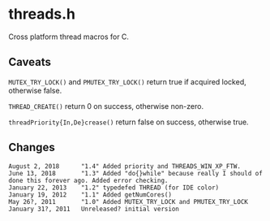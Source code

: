 # threads.h
Cross platform thread macros for C.

## Caveats

`MUTEX_TRY_LOCK()` and `PMUTEX_TRY_LOCK()` return true if acquired locked, otherwise false.

`THREAD_CREATE()` return 0 on success, otherwise non-zero.

`threadPriority{In,De}crease()` return false on success, otherwise true.

## Changes

```
August 2, 2018      "1.4" Added priority and THREADS_WIN_XP_FTW.
June 13, 2018       "1.3" Added "do{}while" because really I should of done this forever ago. Added error checking.
January 22, 2013    "1.2" typedefed THREAD (for IDE color)
January 19, 2012    "1.1" Added getNumCores()
May 26?, 2011       "1.0" Added MUTEX_TRY_LOCK and PMUTEX_TRY_LOCK
January 31?, 2011   Unreleased? initial version
```
